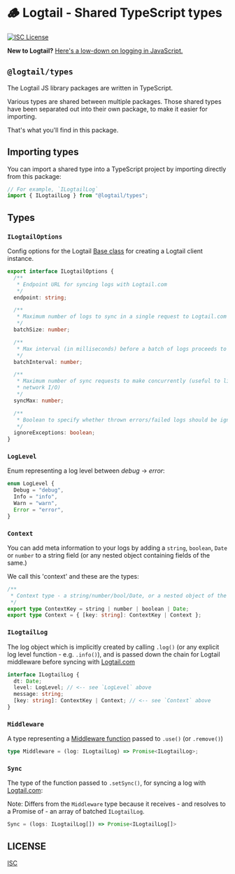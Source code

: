 # 🪵 Logtail - Shared TypeScript types

[![ISC License](https://img.shields.io/badge/license-ISC-ff69b4.svg)](LICENSE.md)

**New to Logtail?** [Here's a low-down on logging in JavaScript.](https://github.com/logtail/logtail-js)

## `@logtail/types`

The Logtail JS library packages are written in TypeScript.

Various types are shared between multiple packages. Those shared types have been separated out into their own package, to make it easier for importing.

That's what you'll find in this package.

## Importing types

You can import a shared type into a TypeScript project by importing directly from this package:

```typescript
// For example, `ILogtailLog`
import { ILogtailLog } from "@logtail/types";
```

## Types

### `ILogtailOptions`

Config options for the Logtail [Base class](https://github.com/logtail/logtail-js/tree/master/packages/core#the-base-class) for creating a Logtail client instance.

```typescript
export interface ILogtailOptions {
  /**
   * Endpoint URL for syncing logs with Logtail.com
   */
  endpoint: string;

  /**
   * Maximum number of logs to sync in a single request to Logtail.com
   */
  batchSize: number;

  /**
   * Max interval (in milliseconds) before a batch of logs proceeds to syncing
   */
  batchInterval: number;

  /**
   * Maximum number of sync requests to make concurrently (useful to limit
   * network I/O)
   */
  syncMax: number;

  /**
   * Boolean to specify whether thrown errors/failed logs should be ignored
   */
  ignoreExceptions: boolean;
}
```

### `LogLevel`

Enum representing a log level between _debug_ -> _error_:

```typescript
enum LogLevel {
  Debug = "debug",
  Info = "info",
  Warn = "warn",
  Error = "error",
}
```

### `Context`

You can add meta information to your logs by adding a `string`, `boolean`, `Date` or `number` to a string field (or any nested object containing fields of the same.)

We call this 'context' and these are the types:

```typescript
/**
 * Context type - a string/number/bool/Date, or a nested object of the same
 */
export type ContextKey = string | number | boolean | Date;
export type Context = { [key: string]: ContextKey | Context };
```

### `ILogtailLog`

The log object which is implicitly created by calling `.log()` (or any explicit log level function - e.g. `.info()`), and is passed down the chain for Logtail middleware before syncing with [Logtail.com](https://logtail.com)

```typescript
interface ILogtailLog {
  dt: Date;
  level: LogLevel; // <-- see `LogLevel` above
  message: string;
  [key: string]: ContextKey | Context; // <-- see `Context` above
}
```

### `Middleware`

A type representing a [Middleware function](https://github.com/logtail/logtail-js/tree/master/packages/core#middleware) passed to `.use()` (or `.remove()`)

```typescript
type Middleware = (log: ILogtailLog) => Promise<ILogtailLog>;
```

### `Sync`

The type of the function passed to `.setSync()`, for syncing a log with [Logtail.com](https://logtail.com):

Note: Differs from the `Middleware` type because it receives - and resolves to a Promise of - an array of batched `ILogtailLog`.

```typescript
Sync = (logs: ILogtailLog[]) => Promise<ILogtailLog[]>
```

## LICENSE

[ISC](LICENSE.md)
